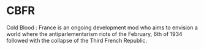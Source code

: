 # CBFR
Cold Blood : France is an ongoing development mod who aims to envision a world where the antiparlementarism riots of the February, 6th of 1934 followed with the collapse of the Third French Republic.
